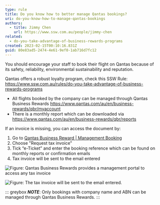```yaml
---
type: rule
title: Do you know how to better manage Qantas bookings?
uri: do-you-know-how-to-manage-qantas-bookings
authors:
  - title: Jimmy Chen
    url: https://www.ssw.com.au/people/jimmy-chen
related:
  - do-you-take-advantage-of-business-rewards-programs
created: 2023-02-15T00:10:16.831Z
guid: 80e83ad5-2474-4e61-9ef0-1ab716d7fc12
---
```


You should encourage your staff to book their flight on Qantas because of its safety, reliability, environmental sustainability and reputation.

Qantas offers a robust loyalty program, check this SSW Rule: https://www.ssw.com.au/rules/do-you-take-advantage-of-business-rewards-programs

* All flights booked by the company can be managed through Qantas Business Rewards https://www.qantas.com/au/en/business-rewards/qbr/myaccount
* There is a monthly report which can be downloaded via https://www.qantas.com/au/en/business-rewards/qbr/reports	

If an invoice is missing, you can access the document by:

1. Go to [Qantas Business Reward | Management Booking](https://www.qantas.com/au/en/business-rewards/qbr/manage-bookings?lphnt=true)
2. Choose "Request tax invoice"
3. Tick “e-Ticket” and enter the booking reference which can be found on monthly reports or confirmation emails
4. Tax invoice will be sent to the email entered

![Figure: Qantas Business Rewards provides a management portal to access any tax invoice](picture1.jpg)

![Figure: The tax invoice will be sent to the email entered.](picture2.jpg)

::: greybox
***NOTE***: Only bookings with company name and ABN can be managed through Qantas Business Rewards.
:::

